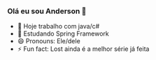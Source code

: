 ### Olá eu sou Anderson 👋

- 🔭 Hoje trabalho com java/c#
- 🌱 Estudando Spring Framework
- 😄 Pronouns: Ele/dele
- ⚡ Fun fact: Lost ainda é a melhor série já feita
